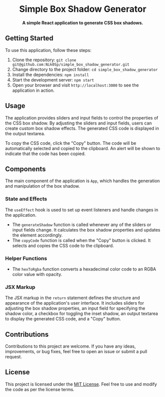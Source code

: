 <h1 align="center">Simple Box Shadow Generator</h1>



<p align="center">
  <strong>A simple React application to generate CSS box shadows.</strong>
</p>

## Getting Started

To use this application, follow these steps:

1. Clone the repository: `git clone git@github.com:Nik0Sp/simple_box_shadow_generator.git`
2. Change directory to the project folder: `cd simple_box_shadow_generator`
3. Install the dependencies: `npm install`
4. Start the development server: `npm start`
5. Open your browser and visit `http://localhost:3000` to see the application in action.

##  Usage

The application provides sliders and input fields to control the properties of the CSS box shadow. By adjusting the sliders and input fields, users can create custom box shadow effects. The generated CSS code is displayed in the output textarea.

To copy the CSS code, click the "Copy" button. The code will be automatically selected and copied to the clipboard. An alert will be shown to indicate that the code has been copied.

## Components

The main component of the application is `App`, which handles the generation and manipulation of the box shadow.

### State and Effects

The `useEffect` hook is used to set up event listeners and handle changes in the application.

- The `generateShadow` function is called whenever any of the sliders or input fields change. It calculates the box shadow properties and updates the element accordingly.
- The `copyCode` function is called when the "Copy" button is clicked. It selects and copies the CSS code to the clipboard.

### Helper Functions

- The `hexToRgba` function converts a hexadecimal color code to an RGBA color value with opacity.

### JSX Markup

The JSX markup in the `return` statement defines the structure and appearance of the application's user interface. It includes sliders for adjusting the box shadow properties, an input field for specifying the shadow color, a checkbox for toggling the inset shadow, an output textarea to display the generated CSS code, and a "Copy" button.

##  Contributions

Contributions to this project are welcome. If you have any ideas, improvements, or bug fixes, feel free to open an issue or submit a pull request.

##  License

This project is licensed under the [MIT License](https://opensource.org/licenses/MIT). Feel free to use and modify the code as per the license terms.